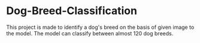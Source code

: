 # Dog-Breed-Classification
This project is made to identify a dog's breed on the basis of given image to the model. The model can classify between almost 120 dog breeds.
